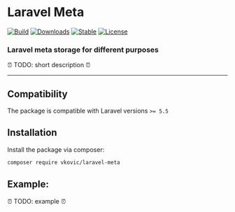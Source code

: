 # Laravel Meta

[![Build](https://api.travis-ci.org/vkovic/laravel-meta.svg?branch=master)](https://travis-ci.org/vkovic/laravel-meta)
[![Downloads](https://poser.pugx.org/vkovic/laravel-meta/downloads)](https://packagist.org/packages/vkovic/laravel-meta)
[![Stable](https://poser.pugx.org/vkovic/laravel-meta/v/stable)](https://packagist.org/packages/vkovic/laravel-meta)
[![License](https://poser.pugx.org/vkovic/laravel-meta/license)](https://packagist.org/packages/vkovic/laravel-meta)

### Laravel meta storage for different purposes

:alarm_clock: TODO: short description :alarm_clock:

---

## Compatibility

The package is compatible with Laravel versions `>= 5.5`

## Installation

Install the package via composer:

```bash
composer require vkovic/laravel-meta
```

## Example:

:alarm_clock: TODO: example :alarm_clock: